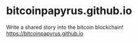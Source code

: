 # bitcoinpapyrus.github.io
Write a shared story into the bitcoin blockchain!  https://bitcoinpapyrus.github.io
